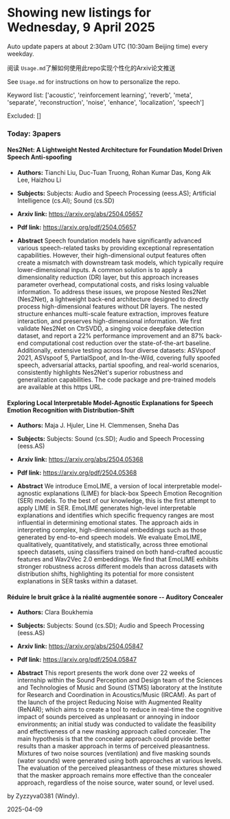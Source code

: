 # Showing new listings for Wednesday, 9 April 2025
Auto update papers at about 2:30am UTC (10:30am Beijing time) every weekday.


阅读 `Usage.md`了解如何使用此repo实现个性化的Arxiv论文推送

See `Usage.md` for instructions on how to personalize the repo. 


Keyword list: ['acoustic', 'reinforcement learning', 'reverb', 'meta', 'separate', 'reconstruction', 'noise', 'enhance', 'localization', 'speech']


Excluded: []


### Today: 3papers 
#### Nes2Net: A Lightweight Nested Architecture for Foundation Model Driven Speech Anti-spoofing
 - **Authors:** Tianchi Liu, Duc-Tuan Truong, Rohan Kumar Das, Kong Aik Lee, Haizhou Li
 - **Subjects:** Subjects:
Audio and Speech Processing (eess.AS); Artificial Intelligence (cs.AI); Sound (cs.SD)
 - **Arxiv link:** https://arxiv.org/abs/2504.05657

 - **Pdf link:** https://arxiv.org/pdf/2504.05657

 - **Abstract**
 Speech foundation models have significantly advanced various speech-related tasks by providing exceptional representation capabilities. However, their high-dimensional output features often create a mismatch with downstream task models, which typically require lower-dimensional inputs. A common solution is to apply a dimensionality reduction (DR) layer, but this approach increases parameter overhead, computational costs, and risks losing valuable information. To address these issues, we propose Nested Res2Net (Nes2Net), a lightweight back-end architecture designed to directly process high-dimensional features without DR layers. The nested structure enhances multi-scale feature extraction, improves feature interaction, and preserves high-dimensional information. We first validate Nes2Net on CtrSVDD, a singing voice deepfake detection dataset, and report a 22% performance improvement and an 87% back-end computational cost reduction over the state-of-the-art baseline. Additionally, extensive testing across four diverse datasets: ASVspoof 2021, ASVspoof 5, PartialSpoof, and In-the-Wild, covering fully spoofed speech, adversarial attacks, partial spoofing, and real-world scenarios, consistently highlights Nes2Net's superior robustness and generalization capabilities. The code package and pre-trained models are available at this https URL.
#### Exploring Local Interpretable Model-Agnostic Explanations for Speech Emotion Recognition with Distribution-Shift
 - **Authors:** Maja J. Hjuler, Line H. Clemmensen, Sneha Das
 - **Subjects:** Subjects:
Sound (cs.SD); Audio and Speech Processing (eess.AS)
 - **Arxiv link:** https://arxiv.org/abs/2504.05368

 - **Pdf link:** https://arxiv.org/pdf/2504.05368

 - **Abstract**
 We introduce EmoLIME, a version of local interpretable model-agnostic explanations (LIME) for black-box Speech Emotion Recognition (SER) models. To the best of our knowledge, this is the first attempt to apply LIME in SER. EmoLIME generates high-level interpretable explanations and identifies which specific frequency ranges are most influential in determining emotional states. The approach aids in interpreting complex, high-dimensional embeddings such as those generated by end-to-end speech models. We evaluate EmoLIME, qualitatively, quantitatively, and statistically, across three emotional speech datasets, using classifiers trained on both hand-crafted acoustic features and Wav2Vec 2.0 embeddings. We find that EmoLIME exhibits stronger robustness across different models than across datasets with distribution shifts, highlighting its potential for more consistent explanations in SER tasks within a dataset.
#### Réduire le bruit grâce à la réalité augmentée sonore -- Auditory Concealer
 - **Authors:** Clara Boukhemia
 - **Subjects:** Subjects:
Sound (cs.SD); Audio and Speech Processing (eess.AS)
 - **Arxiv link:** https://arxiv.org/abs/2504.05847

 - **Pdf link:** https://arxiv.org/pdf/2504.05847

 - **Abstract**
 This report presents the work done over 22 weeks of internship within the Sound Perception and Design team of the Sciences and Technologies of Music and Sound (STMS) laboratory at the Institute for Research and Coordination in Acoustics/Music (IRCAM). As part of the launch of the project Reducing Noise with Augmented Reality (ReNAR); which aims to create a tool to reduce in real-time the cognitive impact of sounds perceived as unpleasant or annoying in indoor environments; an initial study was conducted to validate the feasibility and effectiveness of a new masking approach called concealer. The main hypothesis is that the concealer approach could provide better results than a masker approach in terms of perceived pleasantness. Mixtures of two noise sources (ventilation) and five masking sounds (water sounds) were generated using both approaches at various levels. The evaluation of the perceived pleasantness of these mixtures showed that the masker approach remains more effective than the concealer approach, regardless of the noise source, water sound, or level used.


by Zyzzyva0381 (Windy). 


2025-04-09
